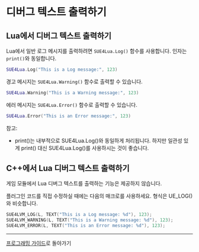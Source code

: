
디버그 텍스트 출력하기
====================

Lua에서 디버그 텍스트 출력하기
----------------------------

Lua에서 일반 로그 메시지를 출력하려면 `SUE4Lua.Log()` 함수를 사용합니다. 인자는 `print()`와 동일합니다.
```lua
SUE4Lua.Log("This is a Log message:", 123)
```

경고 메시지는 `SUE4Lua.Warning()` 함수로 출력할 수 있습니다.
```lua
SUE4Lua.Warning("This is a Warning message:", 123)
```

에러 메시지는 `SUE4Lua.Error()` 함수로 출력할 수 있습니다.
```lua
SUE4Lua.Error("This is an Error message:", 123)
```

참고:
* print()는 내부적으로 SUE4Lua.Log()와 동일하게 처리됩니다. 하지만 일관성 있게 print() 대신 SUE4Lua.Log()를 사용하시는 것이 좋습니다.

C++에서 Lua 디버그 텍스트 출력하기
----------------------------

게임 모듈에서 Lua 디버그 텍스트를 출력하는 기능은 제공하지 않습니다.

플러그인 코드를 직접 수정하실 때에는 다음의 매크로를 사용하세요. 형식은 UE_LOG()와 비슷합니다.
```cpp
SUE4LVM_LOG(L, TEXT("This is a Log message: %d"), 123);
SUE4LVM_WARNING(L, TEXT("This is a Warning message: %d"), 123);
SUE4LVM_ERROR(L, TEXT("This is an Error message: %d"), 123);
```

----------------------------------------------------
[프로그래밍 가이드](ProgrammingGuide_ko.md)로 돌아가기
